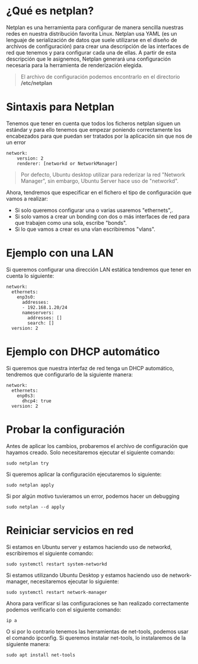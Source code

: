 # ¿Qué es netplan?

Netplan es una herramienta para configurar de manera sencilla nuestras redes en nuestra distribución favorita Linux. Netplan usa YAML (es un lenguaje de serialización de datos que suele utilizarse en el diseño de archivos de configuración) para crear una descripción de las interfaces de red que tenemos y para configurar cada una de ellas. A partir de esta descripción que le asignemos, Netplan generará una configuración necesaria para la herramienta de renderización elegida.

> El archivo de configuración podemos encontrarlo en el directorio **/etc/netplan** 

# Sintaxis para Netplan

Tenemos que tener en cuenta que todos los ficheros netplan siguen un estándar y para ello tenemos que empezar poniendo correctamente los encabezados para que puedan ser tratados por la aplicación sin que nos de un error

```
network:
    version: 2
    renderer: [networkd or NetworkManager]
```

> Por defecto, Ubuntu desktop utilizar para rederizar la red "Network Manager", sin embargo, Ubuntu Server hace uso de "networkd".

Ahora, tendremos que especificar en el fichero el tipo de configuración que vamos a realizar: 
- Si solo queremos configurar una o varias usaremos "ethernets",.
- Si solo vamos a crear un bonding con dos o más interfaces de red para que trabajen como una sola, escribe "bonds".
- Si lo que vamos a crear es una vlan escribiremos "vlans".

# Ejemplo con una LAN

Si queremos configurar una dirección LAN estática tendremos que tener en cuenta lo siguiente:

```
network:
  ethernets:
    enp3s0:
      addresses: 
      - 192.168.1.20/24
      nameservers:
        addresses: []
        search: []
  version: 2
``` 

# Ejemplo con DHCP automático

Si queremos que nuestra interfaz de red tenga un DHCP automático, tendremos que configurarlo de la siguiente manera:

```
network: 
  ethernets:
    enp0s3:
      dhcp4: true
  version: 2
```

# Probar la configuración

Antes de aplicar los cambios, probaremos el archivo de configuración que hayamos creado. Solo necesitaremos ejecutar el siguiente comando: 

```
sudo netplan try
```

Si queremos aplicar la configuración ejecutaremos lo siguiente:

```
sudo netplan apply
```

Si por algún motivo tuvieramos un error, podemos hacer un debugging

```
sudo netplan --d apply
```

# Reiniciar servicios en red

Si estamos en Ubuntu server y estamos haciendo uso de networkd, escribiremos 
el siguiente comando:

```
sudo systemctl restart system-networkd
```

Si estamos utilizando Ubuntu Desktop y estamos haciendo uso de network-manager, necesitaremos ejecutar lo siguiente:

```
sudo systemctl restart network-manager
```

Ahora para verificar si las configuraciones se han realizado correctamente podemos verificarlo con el siguiente comando:

```
ip a
```

O si por lo contrario tenemos las herramientas de net-tools, podemos usar el comando ipconfig. Si queremos instalar net-tools, lo instalaremos de la siguiente manera:

```
sudo apt install net-tools
```



